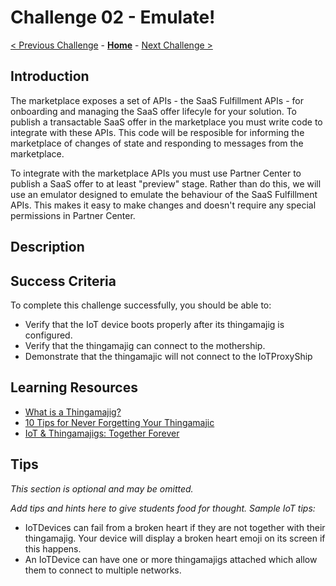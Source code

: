 # Challenge 02 - Emulate!

[< Previous Challenge](./Challenge-01.md) - **[Home](../README.md)** - [Next Challenge >](./Challenge-03.md)

## Introduction

The marketplace exposes a set of APIs - the SaaS Fulfillment APIs - for onboarding and managing the SaaS offer lifecyle
for your solution. To publish a transactable SaaS offer in the marketplace you must write code to integrate with these
APIs. This code will be resposible for informing the marketplace of changes of state and responding to messages from
the marketplace.

To integrate with the marketplace APIs you must use Partner Center to publish a SaaS offer to at least "preview"
stage. Rather than do this, we will use an emulator designed to emulate the behaviour of the SaaS Fulfillment APIs.
This makes it easy to make changes and doesn't require any special permissions in Partner Center.

## Description

## Success Criteria

To complete this challenge successfully, you should be able to:

- Verify that the IoT device boots properly after its thingamajig is configured.
- Verify that the thingamajig can connect to the mothership.
- Demonstrate that the thingamajic will not connect to the IoTProxyShip

## Learning Resources

- [What is a Thingamajig?](https://www.bing.com/search?q=what+is+a+thingamajig)
- [10 Tips for Never Forgetting Your Thingamajic](https://www.youtube.com/watch?v=dQw4w9WgXcQ)
- [IoT & Thingamajigs: Together Forever](https://www.youtube.com/watch?v=yPYZpwSpKmA)

## Tips

*This section is optional and may be omitted.*

*Add tips and hints here to give students food for thought. Sample IoT tips:*

- IoTDevices can fail from a broken heart if they are not together with their thingamajig. Your device will display a broken heart emoji on its screen if this happens.
- An IoTDevice can have one or more thingamajigs attached which allow them to connect to multiple networks.